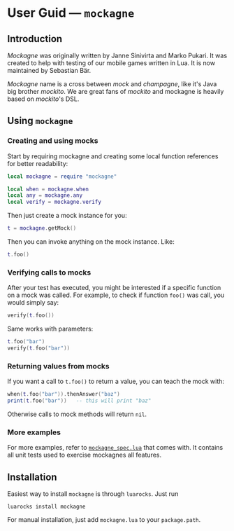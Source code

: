 # User Guid &mdash; `mockagne`

## Introduction

_Mockagne_ was originally written by Janne Sinivirta and Marko Pukari. It was created to help with testing of our mobile games written in Lua. It is now maintained by Sebastian Bär.

_Mockagne_ name is a cross between _mock_ and _champagne_, like it's Java big brother _mockito_. We are great fans of _mockito_ and mockagne is heavily based on _mockito_'s DSL.

## Using `mockagne`

### Creating and using mocks
Start by requiring mockagne and creating some local function references for better readability:

```lua
local mockagne = require "mockagne"

local when = mockagne.when
local any = mockagne.any
local verify = mockagne.verify
```

Then just create a mock instance for you:

```lua
t = mockagne.getMock()
```

Then you can invoke anything on the mock instance. Like:

```lua
t.foo()
```

### Verifying calls to mocks
After your test has executed, you might be interested if a specific function on a mock was called. For example, to check if function `foo()` was call, you would simply say:

```lua
verify(t.foo())
```

Same works with parameters:

```lua
t.foo("bar")
verify(t.foo("bar"))
```

### Returning values from mocks
If you want a call to `t.foo()` to return a value, you can teach the mock with:

```lua
when(t.foo("bar")).thenAnswer("baz")
print(t.foo("bar"))   -- this will print "baz"
```

Otherwise calls to mock methods will return `nil`.

### More examples
For more examples, refer to [`mockagne_spec.lua`](spec/mockagne_spec.lua) that comes with. It contains all unit tests used to exercise mockagnes all features.

## Installation

Easiest way to install `mockagne` is through `luarocks`. Just run

    luarocks install mockagne

For manual installation, just add `mockagne.lua` to your `package.path`.